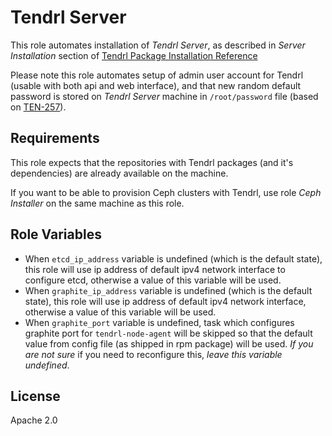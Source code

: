 Tendrl Server
=============

This role automates installation of *Tendrl Server*, as described in *Server
Installation* section of [Tendrl Package Installation
Reference](https://github.com/Tendrl/documentation/wiki/Tendrl-Package-Installation-Reference)

Please note this role automates setup of admin user account for Tendrl (usable
with both api and web interface), and that new random default password is
stored on *Tendrl Server* machine in `/root/password` file (based on
[TEN-257](https://tendrl.atlassian.net/browse/TEN-257)).

Requirements
------------

This role expects that the repositories with Tendrl packages (and it's
dependencies) are already available on the machine.

If you want to be able to provision Ceph clusters with Tendrl, use role
*Ceph Installer* on the same machine as this role.

Role Variables
--------------

* When `etcd_ip_address` variable is undefined (which is the default state),
  this role will use ip address of default ipv4 network interface to configure
  etcd, otherwise a value of this variable will be used.
* When `graphite_ip_address` variable is undefined (which is the default
  state), this role will use ip address of default ipv4 network interface,
  otherwise a value of this variable will be used.
* When `graphite_port` variable is undefined, task which configures graphite
  port for `tendrl-node-agent` will be skipped so that the default value from
  config file (as shipped in rpm package) will be used. *If you are not sure*
  if you need to reconfigure this, *leave this variable undefined*.

License
-------

Apache 2.0
